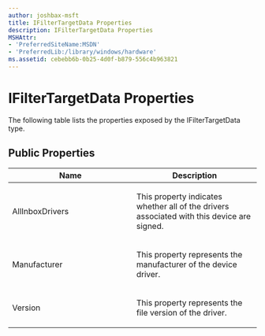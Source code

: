 ```yaml
---
author: joshbax-msft
title: IFilterTargetData Properties
description: IFilterTargetData Properties
MSHAttr:
- 'PreferredSiteName:MSDN'
- 'PreferredLib:/library/windows/hardware'
ms.assetid: cebebb6b-0b25-4d0f-b879-556c4b963821
---
```


# IFilterTargetData Properties


The following table lists the properties exposed by the IFilterTargetData type.

## Public Properties


<table>
<colgroup>
<col width="50%" />
<col width="50%" />
</colgroup>
<thead>
<tr class="header">
<th>Name</th>
<th>Description</th>
</tr>
</thead>
<tbody>
<tr class="odd">
<td><p>AllInboxDrivers</p></td>
<td><p>This property indicates whether all of the drivers associated with this device are signed.</p></td>
</tr>
<tr class="even">
<td><p>Manufacturer</p></td>
<td><p>This property represents the manufacturer of the device driver.</p></td>
</tr>
<tr class="odd">
<td><p>Version</p></td>
<td><p>This property represents the file version of the driver.</p></td>
</tr>
</tbody>
</table>

 

 

 






